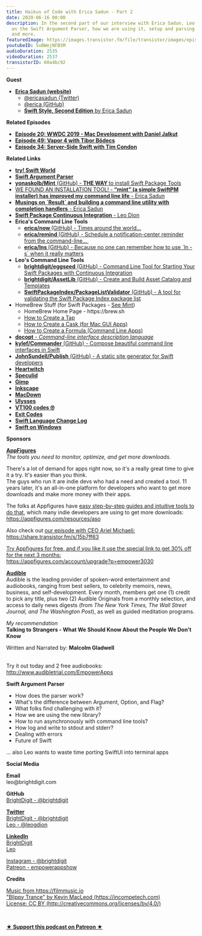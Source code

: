 ```yaml
---
title: Haikus of Code with Erica Sadun - Part 2
date: 2020-06-16 00:00
description: In the second part of our interview with Erica Sadun, Leo gets more in-depth
  on the Swift Argument Parser, how we are using it, setup and parsing complexities,
  and more.
featuredImage: https://images.transistor.fm/file/transistor/images/episode/251316/full_1591385350-artwork.jpg
youtubeID: 5vBWejNFB5M
audioDuration: 2535
videoDuration: 2537
transistorID: 60a4bc92
---
```

<p><b>Guest</b></p><ul><li>
<a href="https://ericasadun.com/"><strong>Erica Sadun (website)</strong></a><ul>
<li><a href="https://twitter.com/ericasadun">@ericasadun (Twitter)</a></li>
<li><a href="https://github.com/erica">@erica (GitHub)</a></li>
<li><a href="https://pragprog.com/book/esswift2/swift-style-second-edition"><strong>Swift Style, Second Edition</strong> by Erica Sadun</a></li>
</ul>
</li></ul><p><b>Related Episodes</b></p><ul>
<li><a href="https://share.transistor.fm/s/4f8b37d3"><strong>Episode 20: WWDC 2019 - Mac Development with Daniel Jalkut</strong></a></li>
<li><a href="https://share.transistor.fm/s/17f05dbf"><strong>Episode 49: Vapor 4 with Tibor Bödecs</strong></a></li>
<li><a href="https://share.transistor.fm/s/bf0516f2"><strong>Episode 34: Server-Side Swift with Tim Condon</strong></a></li>
</ul><p><b>Related Links</b></p><ul>
<li><a href="https://www.tryswift.co/world/"><strong>try! Swift World</strong></a></li>
<li><a href="https://github.com/apple/swift-argument-parser"><strong>Swift Argument Parser</strong></a></li>
<li><a href="https://github.com/yonaskolb/Mint"><strong>yonaskolb/Mint</strong> (GitHub) - <strong>THE WAY </strong>to install Swift Package Tools</a></li>
<li><a href="https://ericasadun.com/2020/05/28/mint-a-simple-swiftpm-installer-has-improved-my-command-line-life/">WE FOUND AN INSTALLATION TOOL! -<strong> “mint” (a simple SwiftPM installer) has improved my command line life</strong> - Erica Sadun</a></li>
<li><a href="https://ericasadun.com/2020/05/22/musings-on-result-and-building-a-command-line-utility-with-completion-handlers/"><strong>Musings on `Result` and building a command line utility with completion handlers</strong> - Erica Sadun</a></li>
<li><a href="https://learningswift.brightdigit.com/swift-package-continuous-integration-guide/"><strong>Swift Package Continuous Integration</strong> - Leo Dion</a></li>
<li>
<strong>Erica's Command Line Tools</strong><ul>
<li>
<a href="https://github.com/erica/now"><strong>erica/now </strong>(GitHub) - Times around the world...</a> </li>
<li><a href="https://github.com/erica/remind"><strong>erica/remind </strong>(GitHub) - Schedule a notification-center reminder from the command-line... </a></li>
<li><a href="https://github.com/erica/lns"><strong>erica/lns </strong>(GitHub) - Because no one can remember how to use `ln -s` when it really matters</a></li>
</ul>
</li>
<li>
<strong>Leo's Command Line Tools</strong><ul>
<li><a href="https://github.com/brightdigit/EggSeed"><strong>brightdigit/eggseed</strong> (GitHub) - Command Line Tool for Starting Your Swift Packages with Continuous Integration</a></li>
<li><a href="https://github.com/brightdigit/AssetLib"><strong>brightdigit/AssetLib</strong> (GitHub) - Create and Build Asset Catalog and Templates</a></li>
<li><a href="https://github.com/SwiftPackageIndex/PackageListValidator"><strong>SwiftPackageIndex/PackageListValidator</strong> (GitHub) - A tool for validating the Swift Package Index package list</a></li>
</ul>
</li>
<li>HomeBrew Stuff (for Swift Packages - <a href="https://github.com/yonaskolb/Mint">See Mint</a>)<ul>
<li>HomeBrew Home Page - https://brew.sh</li>
<li><a href="https://github.com/Homebrew/brew/blob/master/docs/Taps.md">How to Create a Tap</a></li>
<li><a href="https://github.com/Homebrew/homebrew-cask/blob/master/doc/development/adding_a_cask.md">How to Create a Cask (for Mac GUI Apps)</a></li>
<li>
<a href="https://github.com/Homebrew/brew/blob/master/docs/Formula-Cookbook.md">How to Create a Formula (Command Line Apps)</a> </li>
</ul>
</li>
<li><a href="http://docopt.org/"><strong>docopt</strong> - <em>Command-line interface description language</em></a></li>
<li><a href="https://github.com/kylef/Commander"><strong>kylef/Commander</strong> (GitHub) - Compose beautiful command line interfaces in Swift</a></li>
<li><a href="https://github.com/JohnSundell/Publish"><strong>JohnSundell/Publish</strong> (GitHub) - A static site generator for Swift developers</a></li>
<li><a href="https://heartwitch.app/home"><strong>Heartwitch</strong></a></li>
<li><a href="https://speculid.com/"><strong>Speculid</strong></a></li>
<li><a href="https://www.gimp.org/"><strong>Gimp</strong></a></li>
<li><a href="https://inkscape.org/"><strong>Inkscape</strong></a></li>
<li><a href="https://macdown.uranusjr.com/"><strong>MacDown</strong></a></li>
<li><a href="https://ulysses.app/"><strong>Ulysses</strong></a></li>
<li><a href="http://www.cse.psu.edu/~kxc104/class/cmpen472/19s/hw/hw8/vt100ansi.htm"><strong>VT100 codes 🙄</strong></a></li>
<li><a href="http://www.tldp.org/LDP/abs/html/exitcodes.html"><strong>Exit Codes</strong></a></li>
<li><a href="https://github.com/apple/swift/blob/master/CHANGELOG.md"><strong>Swift Language Change Log</strong></a></li>
<li><a href="https://www.infoq.com/news/2020/05/swift-5-3-windows-linux/"><strong>Swift on Windows</strong></a></li>
</ul><p><b>Sponsors</b></p><p><a href="https://appfigures.com/account/upgrade?p=empower3030"><strong>AppFigures</strong></a><strong><br></strong><em>The tools you need to monitor, optimize, and get more downloads.</em><strong></strong></p><p>There's a lot of demand for apps right now, so it's a really great time to give it a try. It's easier than you think.<br>The guys who run it are indie devs who had a need and created a tool. 11 years later, it's an all-in-one platform for developers who want to get more downloads and make more money with their apps.</p><p>The folks at Appfigures have <a href="https://appfigures.com/resources/aso">easy step-by-step guides and intuitive tools to do that</a>, which many indie developers are using to get more downloads:<br><a href="https://appfigures.com/resources/aso">https://appfigures.com/resources/aso</a></p><p>Also check out <a href="https://share.transistor.fm/s/15b7ff63">our episode with CEO Ariel Michaeli:<br>https://share.transistor.fm/s/15b7ff63</a></p><p><a href="https://appfigures.com/account/upgrade?p=empower3030">Try Appfigures for free, and if you like it use the special link to get 30% off for the next 3 months:</a><a href="https://www.linode.com/?r=97e09acbd5d304d87dadef749491d245e71c74e7"><br></a><a href="https://appfigures.com/account/upgrade?p=empower3030">https://appfigures.com/account/upgrade?p=empower3030</a></p><p><a href="http://www.audibletrial.com/EmpowerApps"><strong>Audible</strong></a><strong><br></strong>Audible is the leading provider of spoken-word entertainment and audiobooks, ranging from best sellers, to celebrity memoirs, news, business, and self-development. Every month, members get one (1) credit to pick any title, plus two (2) Audible Originals from a monthly selection, and access to daily news digests (from <em>The New York Times, The Wall Street Journal, and The Washington Post</em>), as well as guided meditation programs.</p><p><em>My recommendation</em><br><strong>Talking to Strangers - What We Should Know About the People We Don't Know</strong></p><p>Written and Narrated by: <strong>Malcolm Gladwell</strong></p><p><br>Try it out today and 2 free audiobooks:<br><a href="http://www.audibletrial.com/EmpowerApps">http://www.audibletrial.com/EmpowerApps</a></p><p><b>Swift Argument Parser</b></p><ul>
<li>How does the parser work?</li>
<li>What's the difference between Argument, Option, and Flag?</li>
<li>What folks find challenging with it?</li>
<li>How we are using the new library?</li>
<li>How to run asynchronously with command line tools?</li>
<li>How log and write to stdout and stderr?</li>
<li>Dealing with errors</li>
<li>Future of Swift </li>
</ul><p>... also Leo wants to waste time porting SwiftUI into terminal apps</p><p><b>Social Media</b></p><p><strong>Email</strong><br>leo@brightdigit.com</p><p><strong>GitHub</strong><br><a href="https://github.com/brightdigit">BrightDigit - @brightdigit</a></p><p><a href="https://twitter.com/brightdigit"><strong>Twitter </strong><br>BrightDigit - @brightdigit</a><br><a href="https://twitter.com/leogdion">Leo - @leogdion</a></p><p><a href="https://www.linkedin.com/company/bright-digit"><strong>LinkedIn</strong><br>BrightDigit</a><br><a href="https://www.linkedin.com/in/leogdion/">Leo</a></p><p><a href="https://www.instagram.com/brightdigit/">Instagram - @brightdigit</a><br><a href="https://www.patreon.com/empowerappsshow">Patreon - empowerappshow</a></p><p><b>Credits</b></p><p><a href="https://filmmusic.io/">Music from https://filmmusic.io</a><br><a href="https://incompetech.com/">"Blippy Trance" by Kevin MacLeod (https://incompetech.com)</a><br><a href="http://creativecommons.org/licenses/by/4.0/">License: CC BY (http://creativecommons.org/licenses/by/4.0/)</a></p><p><br></p><p><strong><a href="https://www.patreon.com/empowerappsshow" rel="payment" title="★ Support this podcast on Patreon ★">★ Support this podcast on Patreon ★</a></strong></p>
      